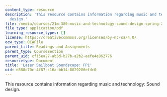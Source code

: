 ```yaml
---
content_type: resource
description: 'This resource contains information regarding music and technology: Sound
  design.'
file: /media/courses/21m-380-music-and-technology-sound-design-spring-2016/d688c70c4f87c16abb148029286efdc0_MIT21M_380S16_assn_fp1sail.pdf
file_type: application/pdf
learning_resource_types: []
license: https://creativecommons.org/licenses/by-nc-sa/4.0/
ocw_type: OCWFile
parent_title: Readings and Assignments
parent_type: CourseSection
parent_uid: cf15ea27-ab5d-b27b-a2b2-eefe4e862776
resourcetype: Document
title: 'Laser Sailboat Soundscape: FP1'
uid: d688c70c-4f87-c16a-bb14-8029286efdc0
---
```

This resource contains information regarding music and technology: Sound design.